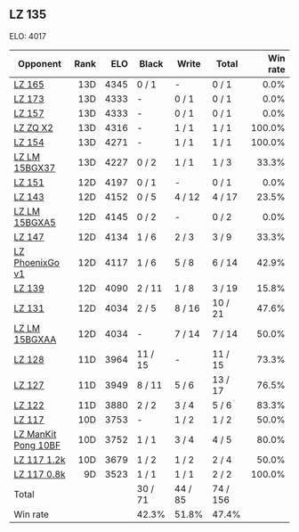 ## LZ 135 ##

ELO: 4017

Opponent | Rank | ELO | Black | Write | Total | Win rate
---------|-----:|----:|-------|-------|-------|-------:
[LZ 165](LZ%20165.md) | 13D | 4345 | 0 / 1 | - | 0 / 1 | 0.0%
[LZ 173](LZ%20173.md) | 13D | 4333 | - | 0 / 1 | 0 / 1 | 0.0%
[LZ 157](LZ%20157.md) | 13D | 4333 | - | 0 / 1 | 0 / 1 | 0.0%
[LZ ZQ X2](LZ%20ZQ%20X2.md) | 13D | 4316 | - | 1 / 1 | 1 / 1 | 100.0%
[LZ 154](LZ%20154.md) | 13D | 4271 | - | 1 / 1 | 1 / 1 | 100.0%
[LZ LM 15BGX37](LZ%20LM%2015BGX37.md) | 13D | 4227 | 0 / 2 | 1 / 1 | 1 / 3 | 33.3%
[LZ 151](LZ%20151.md) | 12D | 4197 | 0 / 1 | - | 0 / 1 | 0.0%
[LZ 143](LZ%20143.md) | 12D | 4152 | 0 / 5 | 4 / 12 | 4 / 17 | 23.5%
[LZ LM 15BGXA5](LZ%20LM%2015BGXA5.md) | 12D | 4145 | 0 / 2 | - | 0 / 2 | 0.0%
[LZ 147](LZ%20147.md) | 12D | 4134 | 1 / 6 | 2 / 3 | 3 / 9 | 33.3%
[LZ PhoenixGo v1](LZ%20PhoenixGo%20v1.md) | 12D | 4117 | 1 / 6 | 5 / 8 | 6 / 14 | 42.9%
[LZ 139](LZ%20139.md) | 12D | 4090 | 2 / 11 | 1 / 8 | 3 / 19 | 15.8%
[LZ 131](LZ%20131.md) | 12D | 4034 | 2 / 5 | 8 / 16 | 10 / 21 | 47.6%
[LZ LM 15BGXAA](LZ%20LM%2015BGXAA.md) | 12D | 4034 | - | 7 / 14 | 7 / 14 | 50.0%
[LZ 128](LZ%20128.md) | 11D | 3964 | 11 / 15 | - | 11 / 15 | 73.3%
[LZ 127](LZ%20127.md) | 11D | 3949 | 8 / 11 | 5 / 6 | 13 / 17 | 76.5%
[LZ 122](LZ%20122.md) | 11D | 3880 | 2 / 2 | 3 / 4 | 5 / 6 | 83.3%
[LZ 117](LZ%20117.md) | 10D | 3753 | - | 1 / 2 | 1 / 2 | 50.0%
[LZ ManKit Pong 10BF](LZ%20ManKit%20Pong%2010BF.md) | 10D | 3752 | 1 / 1 | 3 / 4 | 4 / 5 | 80.0%
[LZ 117 1.2k](LZ%20117%201.2k.md) | 10D | 3679 | 1 / 2 | 1 / 2 | 2 / 4 | 50.0%
[LZ 117 0.8k](LZ%20117%200.8k.md) | 9D | 3523 | 1 / 1 | 1 / 1 | 2 / 2 | 100.0%
Total | | | 30 / 71 | 44 / 85 | 74 / 156 | 
Win rate| | | 42.3% | 51.8% | 47.4% | 
